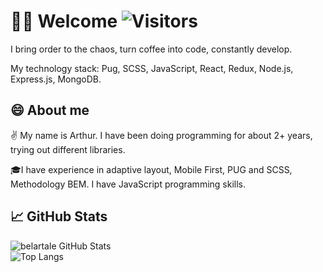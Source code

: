 # :raising_hand_man: Welcome ![Visitors](https://visitor-badge.glitch.me/badge?page_id=belartale) 

I bring order to the chaos, turn coffee into code, constantly develop.

My technology stack: Pug, SCSS, JavaScript, React, Redux, Node.js, Express.js, MongoDB.

## 😄 About me 

✌️ My name is Arthur. I have been doing programming for about 2+ years, trying out different libraries.

🎓I have experience in adaptive layout, Mobile First, PUG and SCSS, Methodology BEM. I have JavaScript programming skills.
<!--
I’m currently working on my first app.
-->

## 📈 GitHub Stats

![belartale GitHub Stats](https://github-readme-stats.vercel.app/api?username=belartale&count_private=true&hide=contribs&show_icons=true&theme=radical)<br>
![Top Langs](https://github-readme-stats.vercel.app/api/top-langs/?username=belartale&count_private=true&hide=tsql&langs_count=7&theme=radical&layout=compact)




<!--
https://github.com/anuraghazra/github-readme-stats

https://gist.github.com/rxaviers/7360908

-->




























<!--
**Belartale/Belartale** is a ✨ _special_ ✨ repository because its `README.md` (this file) appears on your GitHub profile.

Here are some ideas to get you started:

- 🔭 I’m currently working on ...
- 🌱 I’m currently learning ...
- 👯 I’m looking to collaborate on ...
- 🤔 I’m looking for help with ...
- 💬 Ask me about ...
- 📫 How to reach me: ...
- 😄 Pronouns: ...
- ⚡ Fun fact: ...
-->
